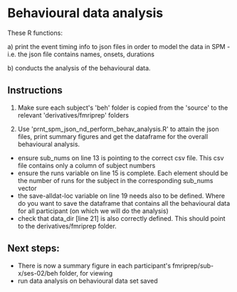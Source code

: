 # Behavioural data analysis

These R functions: <p>

a) print the event timing info to json files in order to model the data 
in SPM - i.e. the json file contains names, onsets, durations <p>
b) conducts the analysis of the behavioural data. <p>

## Instructions

1. Make sure each subject's 'beh' folder is copied from the 'source' to the relevant
'derivatives/fmriprep' folders

2. Use 'prnt_spm_json_nd_perform_behav_analysis.R' to attain the json files, print summary figures and get the dataframe for the overall behavioural analysis.
 - ensure sub_nums on line 13 is pointing to the correct csv file. This csv file contains only a column of subject numbers
 - ensure the runs variable on line 15 is complete. Each element should be the number of runs for the subject in the corresponding sub_nums vector
 - the save-alldat-loc variable on line 19 needs also to be defined. Where do you want to save the dataframe that contains all the behavioural data for all participant (on which we will do the analysis)
 - check that data_dir [line 21] is also correctly defined. This should point
 to the derivatives/fmriprep folder.
 
 ## Next steps:
 - There is now a summary figure in each participant's fmriprep/sub-x/ses-02/beh folder, for viewing
 - run data analysis on behavioural data set saved


